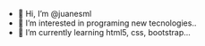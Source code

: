 - 👋 Hi, I’m @juanesml
- 👀 I’m interested in programing new tecnologies..
- 🌱 I’m currently learning html5, css, bootstrap...


<!---
juanesml/juanesml is a ✨ special ✨ repository because its `README.md` (this file) appears on your GitHub profile.
You can click the Preview link to take a look at your changes.
--->
